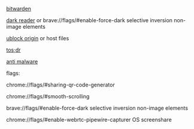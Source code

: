 [bitwarden](https://chrome.google.com/webstore/detail/bitwarden-free-password-m/nngceckbapebfimnlniiiahkandclblb)

[dark reader](https://chrome.google.com/webstore/detail/dark-reader/eimadpbcbfnmbkopoojfekhnkhdbieeh) or brave://flags/#enable-force-dark selective inversion non-image elements

[ublock origin](https://chrome.google.com/webstore/detail/ublock-origin/cjpalhdlnbpafiamejdnhcphjbkeiagm) or host files

[tos;dr](https://chrome.google.com/webstore/detail/terms-of-service-didn%E2%80%99t-r/hjdoplcnndgiblooccencgcggcoihigg)

[anti malware](https://chrome.google.com/webstore/detail/microsoft-defender-browse/bkbeeeffjjeopflfhgeknacdieedcoml)

flags:

chrome://flags/#sharing-qr-code-generator

chrome://flags/#smooth-scrolling

brave://flags/#enable-force-dark 			selective inversion non-image elements

chrome://flags/#enable-webrtc-pipewire-capturer		OS screenshare

